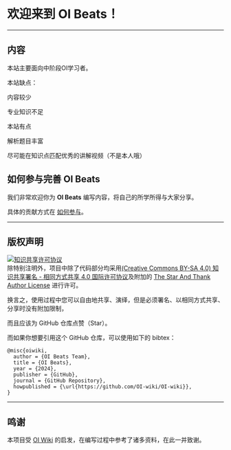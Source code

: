 
# 欢迎来到 **OI Beats**！


* * *

## 内容

本站主要面向中阶段OI学习者。

本站缺点：

内容较少

专业知识不足

本站有点

解析题目丰富

尽可能在知识点匹配优秀的讲解视频（不是本人哦）

## 如何参与完善 OI Beats

我们非常欢迎你为 **OI Beats** 编写内容，将自己的所学所得与大家分享。

具体的贡献方式在 [如何参与](https://oi-wiki.org/intro/htc/)。

* * *

## 版权声明

<a rel="license" href="https://creativecommons.org/licenses/by-sa/4.0/"><img alt="知识共享许可协议" style="border-width:0" src="https://i.creativecommons.org/l/by-sa/4.0/88x31.png" /></a><br />除特别注明外，项目中除了代码部分均采用<a rel="license" href="https://creativecommons.org/licenses/by-sa/4.0/deed.zh">(Creative Commons BY-SA 4.0) 知识共享署名 - 相同方式共享 4.0 国际许可协议</a>及附加的 [The Star And Thank Author License](https://github.com/zTrix/sata-license) 进行许可。

换言之，使用过程中您可以自由地共享、演绎，但是必须署名、以相同方式共享、分享时没有附加限制，

而且应该为 GitHub 仓库点赞（Star）。

而如果你想要引用这个 GitHub 仓库，可以使用如下的 bibtex：

    @misc{oiwiki,
      author = {OI Beats Team},
      title = {OI Beats},
      year = {2024},
      publisher = {GitHub},
      journal = {GitHub Repository},
      howpublished = {\url{https://github.com/OI-wiki/OI-wiki}},
    }

* * *

## 鸣谢

本项目受 [OI Wiki](https://oi-wiki.org/) 的启发，在编写过程中参考了诸多资料，在此一并致谢。
